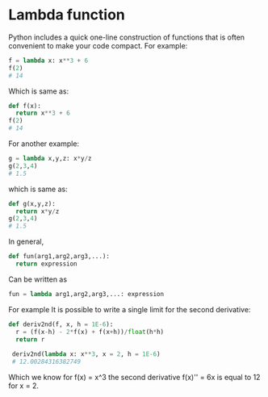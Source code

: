 # Lambda function

Python includes a quick one-line construction of functions that is often convenient to make your code compact. For example:
```python
f = lambda x: x**3 + 6
f(2)
# 14
```

Which is same as:
```python
def f(x):
  return x**3 + 6
f(2)
# 14
```

For another example:
```python
g = lambda x,y,z: x*y/z
g(2,3,4)
# 1.5
```

which is same as:
```python
def g(x,y,z):
  return x*y/z
g(2,3,4)
# 1.5
```

In general,
```python
def fun(arg1,arg2,arg3,...):
  return expression
```

Can be written as
```python
fun = lambda arg1,arg2,arg3,...: expression
```

For example It is possible to write a single limit for the second derivative:
```python
def deriv2nd(f, x, h = 1E-6):
  r = (f(x-h) - 2*f(x) + f(x+h))/float(h*h) 
  return r
 
 deriv2nd(lambda x: x**3, x = 2, h = 1E-6)
 # 12.00284316382749
 ```
 
 Which we know for f(x) = x^3 the second derivative f(x)'' = 6x is equal to 12 for x = 2.
